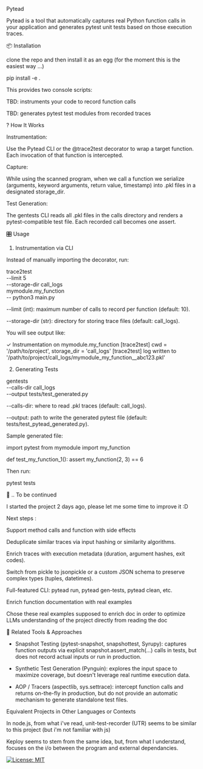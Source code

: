 Pytead

Pytead is a tool that automatically captures real Python function calls in your application and generates pytest unit tests based on those execution traces.

📦 Installation

clone the repo and then install it as an egg (for the moment this is the easiest way ...)

pip install -e .

This provides two console scripts:

TBD: instruments your code to record function calls

TBD: generates pytest test modules from recorded traces

? How It Works

Instrumentation:

Use the Pytead CLI or the @trace2test decorator to wrap a target function. Each invocation of that function is intercepted.

Capture:

While using the scanned program, when we call a function we serialize (arguments, keyword arguments, return value, timestamp) into .pkl files in a designated storage_dir.

Test Generation:

The gentests CLI reads all .pkl files in the calls directory and renders a pytest-compatible test file. Each recorded call becomes one assert.


🎛️ Usage

1. Instrumentation via CLI

Instead of manually importing the decorator, run:

trace2test \
  --limit 5 \
  --storage-dir call_logs \
  mymodule.my_function \
  -- python3 main.py

--limit (int): maximum number of calls to record per function (default: 10).

--storage-dir (str): directory for storing trace files (default: call_logs).

You will see output like:

✓ Instrumentation on mymodule.my_function
[trace2test] cwd = '/path/to/project', storage_dir = 'call_logs'
[trace2test] log written to '/path/to/project/call_logs/mymodule_my_function__abc123.pkl'

2. Generating Tests

gentests \
  --calls-dir call_logs \
  --output tests/test_generated.py

--calls-dir: where to read .pkl traces (default: call_logs).

--output: path to write the generated pytest file (default: tests/test_pytead_generated.py).

Sample generated file:

import pytest
from mymodule import my_function

def test_my_function_1():
    assert my_function(2, 3) == 6

Then run:

pytest tests


🔭 .. To be continued

I started the project 2 days ago, please let me some time to improve it :D

Next steps : 

Support method calls and function with side effects

Deduplicate similar traces via input hashing or similarity algorithms.

Enrich traces with execution metadata (duration, argument hashes, exit codes).

Switch from pickle to jsonpickle or a custom JSON schema to preserve complex types (tuples, datetimes).

Full-featured CLI: pytead run, pytead gen-tests, pytead clean, etc.

Enrich function documentation with real examples

Chose these real examples supposed to enrich doc in order to optimize LLMs understanding of the project directly from reading the doc

🔗 Related Tools & Approaches

- Snapshot Testing (pytest-snapshot, snapshottest, Syrupy): captures function outputs via explicit snapshot.assert_match(...) calls in tests, but does not record actual inputs or run in production.

- Synthetic Test Generation (Pynguin): explores the input space to maximize coverage, but doesn't leverage real runtime execution data.

- AOP / Tracers (aspectlib, sys.settrace): intercept function calls and returns on-the-fly in production, but do not provide an automatic mechanism to generate standalone test files.

Equivalent Projects in Other Languages or Contexts

In node.js, from what i've read, unit-test-recorder (UTR) seems to be similar to this project (but i'm not familiar with js)

Keploy seems to stem from the same idea, but, from what I understand, focuses on the i/o between the program and external dependancies.

[![License: MIT](https://img.shields.io/badge/License-MIT-yellow.svg)](LICENSE)

